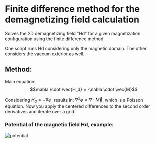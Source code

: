# Finite difference method for the demagnetizing field calculation
Solves the  2D demagnetizing field "Hd" for a given magnetization configuration using the finite difference method.

One script runs Hd considering only the magnetic domain. The other considers the vaccum exterior as well.

## Method:
Main equation:
$$\nabla \cdot \vec{H_d} = -\nabla \cdot \vec{M}$$

Considering $H_d = -\nabla \phi$, results in: $\nabla^2 \phi = \nabla \cdot \vec{M}$, which is a Poisson equation. Now you apply the centered differences to the second order derivatives and iterate over a grid.

### Potential of the magnetic field Hd, example:
![potential](https://github.com/user-attachments/assets/1b468598-1750-4ba6-9834-c1632d11e067)
